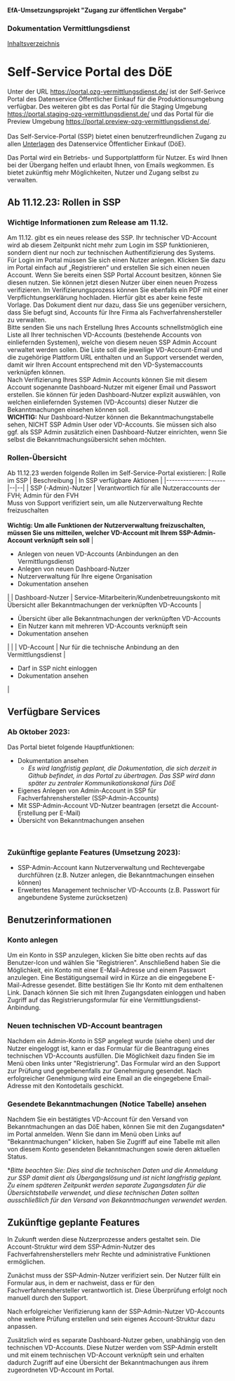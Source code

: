 **EfA-Umsetzungsprojekt "Zugang zur öffentlichen Vergabe"**
### Dokumentation Vermittlungsdienst
[Inhaltsverzeichnis](/documentation/documentation.md)
<br>

# Self-Service Portal des DöE

Unter der URL https://portal.ozg-vermittlungsdienst.de/ ist der Self-Serivce Portal des Datenservice Öffentlicher Einkauf für die Produktionsumgebung verfügbar.
Des weiteren gibt es das Portal für die Staging Umgebung https://portal.staging-ozg-vermittlungsdienst.de/ und das Portal für die Preview Umgebung https://portal.preview-ozg-vermittlungsdienst.de/. 
<br><br>
Das Self-Service-Portal (SSP) bietet einen benutzerfreundlichen Zugang zu allen [Unterlagen](https://portal.ozg-vermittlungsdienst.de/documentation) des Datenservice Öffentlicher Einkauf (DöE).

Das Portal wird ein Betriebs- und Supportplattform für Nutzer. Es wird Ihnen bei der Übergang helfen und erlaubt Ihnen, von Emails wegkommen. Es bietet zukünftig mehr Möglichkeiten, Nutzer und Zugang selbst zu verwalten.

## Ab 11.12.23: Rollen in SSP
### Wichtige Informationen zum Release am 11.12.
Am 11.12. gibt es ein neues release des SSP. Ihr technischer VD-Account wird ab diesem Zeitpunkt nicht mehr zum Login im SSP funktionieren, sondern dient nur noch zur technischen Authentifizierung des Systems. 
<br> Für Login im Portal müssen Sie sich einen Nutzer anlegen. Klicken Sie dazu im Portal einfach auf „Registrieren“ und erstellen Sie sich einen neuen Account. Wenn Sie bereits einen SSP Portal Account besitzen, können Sie diesen nutzen. Sie können jetzt diesen Nutzer über einen neuen Prozess verifizieren. Im Verifizierungsprozess können Sie ebenfalls ein PDF mit einer Verpflichtungserklärung hochladen. Hierfür gibt es aber keine feste Vorlage. Das Dokument dient nur dazu, dass Sie uns gegenüber versichern, dass Sie befugt sind, Accounts für Ihre Firma als Fachverfahrenshersteller zu verwalten.
<br>Bitte senden Sie uns nach Erstellung Ihres Accounts schnellstmöglich eine Liste all Ihrer technischen VD-Accounts (bestehende Accounts von einliefernden Systemen), welche von diesem neuen SSP Admin Account verwaltet werden sollen. Die Liste soll die jeweilige VD-Account-Email und die zugehörige Plattform URL enthalten und an Support versendet werden, damit wir Ihren Account entsprechend mit den VD-Systemaccounts verknüpfen können.
<br>Nach Verifizierung Ihres SSP Admin Accounts können Sie mit diesem Account sogenannte Dashboard-Nutzer mit eigener Email und Passwort erstellen. Sie können für jeden Dashboard-Nutzer explizit auswählen, von welchen einliefernden Systemen (VD-Accounts) dieser Nutzer die Bekanntmachungen einsehen können soll.
<br><b>WICHTIG:</b> Nur Dashboard-Nutzer können die Bekanntmachungstabelle sehen, NICHT SSP Admin User oder VD-Accounts. Sie müssen sich also ggf. als SSP Admin zusätzlich einen Dashboard-Nutzer einrichten, wenn Sie selbst die Bekanntmachungsübersicht sehen möchten.

### Rollen-Übersicht
Ab 11.12.23 werden folgende Rollen im Self-Service-Portal existieren:
| Rolle im SSP        | Beschreibung | In SSP verfügbare Aktionen |
|---------------------|--|--|
| SSP (-Admin)-Nutzer | Verantwortlich für alle Nutzeraccounts der FVH; Admin für den FVH <br> Muss von Support verifiziert sein, um alle Nutzerverwaltung Rechte freizuschalten <br><br> <b>Wichtig: Um alle Funktionen der Nutzerverwaltung freizuschalten, müssen Sie uns mitteilen, welcher VD-Account mit Ihrem SSP-Admin-Account verknüpft sein soll</b> | <ul><li>Anlegen von neuen VD-Accounts (Anbindungen an den Vermittlungsdienst)</li> <li>Anlegen von neuen Dashboard-Nutzer</li><li> Nutzerverwaltung für Ihre eigene Organisation</li><li>Dokumentation ansehen</li></ul>|
| Dashboard-Nutzer    | Service-Mitarbeiterin/Kundenbetreuungskonto mit Übersicht aller Bekanntmachungen der verknüpften VD-Accounts | <ul><li>Übersicht über alle Bekanntmachungen der verknüpften VD-Accounts</li> <li>Ein Nutzer kann mit mehreren VD-Accounts verknüpft sein</li><li>Dokumentation ansehen</li></ul>| |
| VD-Account          | Nur für die technische Anbindung an den Vermittlungsdienst | <ul><li>Darf in SSP nicht einloggen</li><li>Dokumentation ansehen</li></ul> |


## Verfügbare Services
### Ab Oktober 2023:
Das Portal bietet folgende Hauptfunktionen:
* Dokumentation ansehen
  * *Es wird langfristig geplant, die Dokumentation, die sich derzeit in Github befindet, in das Portal zu übertragen. Das SSP wird dann später zu zentraler Kommunikationskanal fürs DöE*
* Eigenes Anlegen von Admin-Account in SSP für Fachverfahrenshersteller (SSP-Admin-Accounts)
* Mit SSP-Admin-Account VD-Nutzer beantragen (ersetzt die Account-Erstellung per E-Mail)
* Übersicht von Bekanntmachungen ansehen
<br>

### Zukünftige geplante Features (Umsetzung 2023):
* SSP-Admin-Account kann Nutzerverwaltung und Rechtevergabe durchführen (z.B. Nutzer anlegen, die Bekanntmachungen einsehen können)
* Erweitertes Management technischer VD-Accounts (z.B. Passwort für angebundene Systeme zurücksetzen)

## Benutzerinformationen
### Konto anlegen
Um ein Konto in SSP anzulegen, klicken Sie bitte oben rechts auf das Benutzer-Icon und wählen Sie "Registrieren". Anschließend haben Sie die Möglichkeit, ein Konto mit einer E-Mail-Adresse und einem Passwort anzulegen. Eine Bestätigungsemail wird in Kürze an die eingegebene E-Mail-Adresse gesendet. Bitte bestätigen Sie Ihr Konto mit dem enthaltenen Link. Danach können Sie sich mit Ihren Zugangsdaten einloggen und haben Zugriff auf das Registrierungsformular für eine Vermittlungsdienst-Anbindung.

### Neuen technischen VD-Account beantragen
Nachdem ein Admin-Konto in SSP angelegt wurde (siehe oben) und der Nutzer eingeloggt ist, kann er das Formular für die Beantragung eines technischen VD-Accounts ausfüllen. Die Möglichkeit dazu finden Sie im Menü oben links unter "Registrierung". Das Formular wird an den Support zur Prüfung und gegebenenfalls zur Genehmigung gesendet. Nach erfolgreicher Genehmigung wird eine Email an die eingegebene Email-Adresse mit den Kontodetails geschickt.

### Gesendete Bekanntmachungen (Notice Tabelle) ansehen
Nachdem Sie ein bestätigtes VD-Account für den Versand von Bekanntmachungen an das DöE haben, können Sie mit den Zugangsdaten* im Portal anmelden. Wenn Sie dann im Menü oben Links auf "Bekanntmachungen" klicken, haben Sie Zugriff auf eine Tabelle mit allen von diesem Konto gesendeten Bekanntmachungen sowie deren aktuellen Status.

**Bitte beachten Sie: Dies sind die technischen Daten und die Anmeldung zur SSP damit dient als Übergangslösung und ist nicht langfristig geplant. Zu einem späteren Zeitpunkt werden separate Zugangsdaten für die Übersichtstabelle verwendet, und diese technischen Daten sollten ausschließlich für den Versand von Bekanntmachungen verwendet werden.*

## Zukünftige geplante Features
In Zukunft werden diese Nutzerprozesse anders gestaltet sein. Die Account-Struktur wird dem SSP-Admin-Nutzer des Fachverfahrensherstellers mehr Rechte und administrative Funktionen ermöglichen.

Zunächst muss der SSP-Admin-Nutzer verifiziert sein. Der Nutzer füllt ein Formular aus, in dem er nachweist, dass er für den Fachverfahrenshersteller verantwortlich ist. Diese Überprüfung erfolgt noch manuell durch den Support.

Nach erfolgreicher Verifizierung kann der SSP-Admin-Nutzer VD-Accounts ohne weitere Prüfung erstellen und sein eigenes Account-Struktur dazu anpassen.

Zusätzlich wird es separate Dashboard-Nutzer geben, unabhängig von den technischen VD-Accounts. Diese Nutzer werden vom SSP-Admin erstellt und mit einem technischen VD-Account verknüpft sein und erhalten dadurch Zugriff auf eine Übersicht der Bekanntmachungen aus ihrem zugeordneten VD-Account im Portal.
